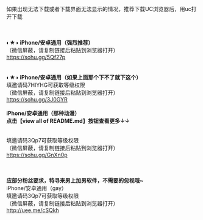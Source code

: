 如果出现无法下载或者下载界面无法显示的情况，推荐下载UC浏览器后，用uc打开下载

<br /><br />◐★◑ <b>iPhone/安卓通用（强烈推荐）</b>
<br />（微信屏蔽，请复制链接后粘贴到浏览器打开）
<br /><a href="http://vq0g8n.378xj.club/?inviteCode=VQ0G8N">https://sohu.gg/5Qf27p</a>
  <br />
<br /><br />◐★◑ <b>iPhone/安卓通用（如果上面那个下不了就下这个）</b>
<br />填邀请码7HIYHG可获取等级权限
<br />（微信屏蔽，请复制链接后粘贴到浏览器打开）
<br /><a href="http://yy2.buzz/?i=7HIYHG">https://sohu.gg/3J0GYR</a>
<br />
<br /> <b>iPhone/安卓通用（那种动漫）</b>
<br /> <b> 点击【view all of README.md】按钮查看更多↓↓ </b>

<br />填邀请码3Qp7可获取等级权限
<br />（微信屏蔽，请复制链接后粘贴到浏览器打开）
<br /><a href="http://91.51rmc.com//aff-3Qp7/chan-1011">https://sohu.gg/GnXn0p</a>

<br /><br /><b>应部分粉丝要求，特寻来男上加男软件，不需要的忽视哦~</b>
<br />iPhone/安卓通用（gay）
<br />填邀请码3Qp7可获取等级权限
<br />（微信屏蔽，请复制链接后粘贴到浏览器打开）
<br /><a href="https://a.91gay.me/aff-aEuG/chan-1004">http://uee.me/cSQkh</a>
